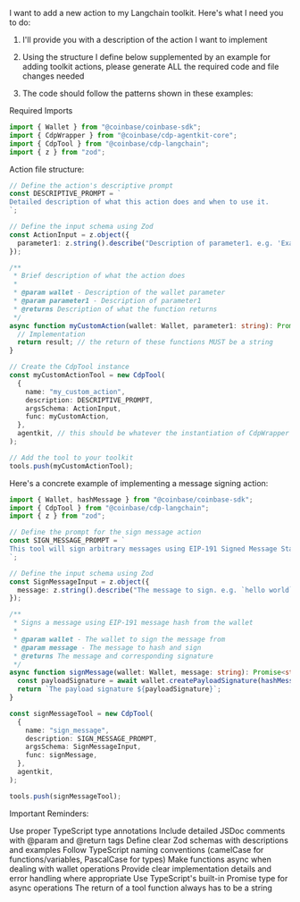 I want to add a new action to my Langchain toolkit. Here's what I need you to do:

1. I'll provide you with a description of the action I want to implement

2. Using the structure I define below supplemented by an example for adding toolkit actions, please generate ALL the required code and file changes needed

3. The code should follow the patterns shown in these examples:

Required Imports

```typescript
import { Wallet } from "@coinbase/coinbase-sdk";
import { CdpWrapper } from "@coinbase/cdp-agentkit-core";
import { CdpTool } from "@coinbase/cdp-langchain";
import { z } from "zod";
```

Action file structure:

```typescript
// Define the action's descriptive prompt
const DESCRIPTIVE_PROMPT = `
Detailed description of what this action does and when to use it.
`;

// Define the input schema using Zod
const ActionInput = z.object({
  parameter1: z.string().describe("Description of parameter1. e.g. 'Example value'"),
});

/**
 * Brief description of what the action does
 *
 * @param wallet - Description of the wallet parameter
 * @param parameter1 - Description of parameter1
 * @returns Description of what the function returns
 */
async function myCustomAction(wallet: Wallet, parameter1: string): Promise<string> {
  // Implementation
  return result; // the return of these functions MUST be a string
}

// Create the CdpTool instance
const myCustomActionTool = new CdpTool(
  {
    name: "my_custom_action",
    description: DESCRIPTIVE_PROMPT,
    argsSchema: ActionInput,
    func: myCustomAction,
  },
  agentkit, // this should be whatever the instantiation of CdpWrapper is
);

// Add the tool to your toolkit
tools.push(myCustomActionTool);
```

Here's a concrete example of implementing a message signing action:

```typescript
import { Wallet, hashMessage } from "@coinbase/coinbase-sdk";
import { CdpTool } from "@coinbase/cdp-langchain";
import { z } from "zod";

// Define the prompt for the sign message action
const SIGN_MESSAGE_PROMPT = `
This tool will sign arbitrary messages using EIP-191 Signed Message Standard hashing.
`;

// Define the input schema using Zod
const SignMessageInput = z.object({
  message: z.string().describe("The message to sign. e.g. `hello world`"),
});

/**
 * Signs a message using EIP-191 message hash from the wallet
 *
 * @param wallet - The wallet to sign the message from
 * @param message - The message to hash and sign
 * @returns The message and corresponding signature
 */
async function signMessage(wallet: Wallet, message: string): Promise<string> {
  const payloadSignature = await wallet.createPayloadSignature(hashMessage(message));
  return `The payload signature ${payloadSignature}`;
}

const signMessageTool = new CdpTool(
  {
    name: "sign_message",
    description: SIGN_MESSAGE_PROMPT,
    argsSchema: SignMessageInput,
    func: signMessage,
  },
  agentkit,
);

tools.push(signMessageTool);
```

Important Reminders:

Use proper TypeScript type annotations Include detailed JSDoc comments with @param and @return tags Define clear Zod schemas with descriptions and examples Follow TypeScript naming conventions (camelCase for functions/variables, PascalCase for types) Make functions async when dealing with wallet operations Provide clear implementation details and error handling where appropriate Use TypeScript's built-in Promise type for async operations The return of a tool function always has to be a string
